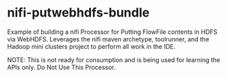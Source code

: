 # nifi-putwebhdfs-bundle

Example of building a nifi Processor for Putting FlowFile contents in HDFS via WebHDFS. Leverages the nifi maven archetype, toolrunner, and the Hadoop mini clusters project to perform all work in the IDE.

NOTE: This is not ready for consumption and is being used for learning the APIs only. Do Not Use This Processor.
